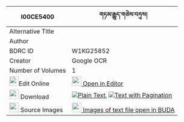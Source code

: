 |I00CE5400|གཏམ་རྒྱུད་གཅེས་བཏུས། 
| --- | --- 
|Alternative Title |
|Author | 
|BDRC ID | W1KG25852
|Creator | Google OCR
|Number of Volumes| 1
|<img width="25" src="https://img.icons8.com/color/25/000000/edit-property.png">Edit Online| [<img width="25" src="https://avatars.githubusercontent.com/u/45091458?s=200&v=4"> Open in Editor](http://editor.openpecha.org/I00CE5400)
|<img width="25" src="https://img.icons8.com/fluent/48/000000/download-2.png"/>  Download | [![](https://img.icons8.com/color/20/000000/txt.png)Plain Text](https://github.com/Openpecha/I00CE5400/releases/download/v1/tamgyu_chetu_plain_I00CE5400.zip), [![](https://img.icons8.com/color/20/000000/txt.png)Text with Pagination](https://github.com/Openpecha/I00CE5400/releases/download/v1/tamgyu_chetu_pages_I00CE5400.zip)
|<img width="25" src="https://img.icons8.com/plasticine/100/000000/pictures-folder.png"/>  Source Images | [<img width="25" src="https://library.bdrc.io/icons/BUDA-small.svg"> Images of text file open in BUDA](https://library.bdrc.io/show/bdr:W1KG25852)